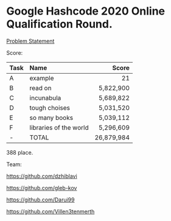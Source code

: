 # Google Hashcode 2020 Online Qualification Round.

[Problem Statement](https://github.com/gleb-kov/hashcode2020/blob/master/problem/hashcode_2020_online_qualification_round.pdf)

Score:

| Task | Name                   |      Score |
| ---- |:---------------------- | ----------:|
| A    | example                |         21 |
| B    | read on                |  5,822,900 |
| C    | incunabula             |  5,689,822 |
| D    | tough choises          |  5,031,520 |
| E    | so many books          |  5,039,112 |
| F    | libraries of the world |  5,296,609 |
| -    | TOTAL                  | 26,879,984 |

388 place.

Team:

https://github.com/dzhiblavi

https://github.com/gleb-kov

https://github.com/Darui99

https://github.com/Villen3tenmerth

